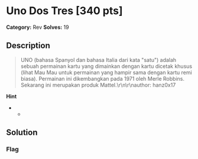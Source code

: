 # Uno Dos Tres [340 pts]

**Category:** Rev
**Solves:** 19

## Description
>UNO (bahasa Spanyol dan bahasa Italia dari kata "satu") adalah sebuah permainan kartu yang dimainkan dengan kartu dicetak khusus (lihat Mau Mau untuk permainan yang hampir sama dengan kartu remi biasa). Permainan ini dikembangkan pada 1971 oleh Merle Robbins. Sekarang ini merupakan produk Mattel.\r\n\r\nauthor: hanz0x17

**Hint**
* -

## Solution

### Flag

